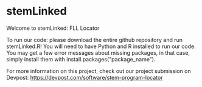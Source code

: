 # stemLinked

Welcome to stemLinked: FLL Locator

To run our code: please download the entire github repository and run stemLinked.R! 
You will need to have Python and R installed to run our code.
You may get a few error messages about missing packages, in that case, simply install them with install.packages("package_name").

For more information on this project, check out our project submission on Devpost: https://devpost.com/software/stem-program-locator
